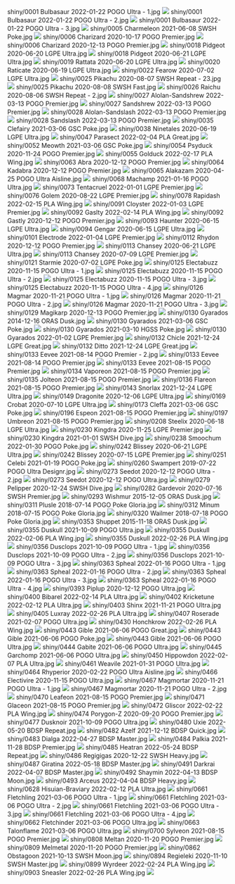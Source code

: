 shiny/0001 Bulbasaur 2022-01-22 POGO Ultra - 1.jpg
![](shiny/0001%20Bulbasaur%202022-01-22%20POGO%20Ultra%20-%201.jpg)
shiny/0001 Bulbasaur 2022-01-22 POGO Ultra - 2.jpg
![](shiny/0001%20Bulbasaur%202022-01-22%20POGO%20Ultra%20-%202.jpg)
shiny/0001 Bulbasaur 2022-01-22 POGO Ultra - 3.jpg
![](shiny/0001%20Bulbasaur%202022-01-22%20POGO%20Ultra%20-%203.jpg)
shiny/0005 Charmeleon 2021-06-08 SWSH Poke.jpg
![](shiny/0005%20Charmeleon%202021-06-08%20SWSH%20Poke.jpg)
shiny/0006 Charizard 2020-10-17 POGO Premier.jpg
![](shiny/0006%20Charizard%202020-10-17%20POGO%20Premier.jpg)
shiny/0006 Charizard 2020-12-13 POGO Premier.jpg
![](shiny/0006%20Charizard%202020-12-13%20POGO%20Premier.jpg)
shiny/0018 Pidgeot 2020-06-20 LGPE Ultra.jpg
![](shiny/0018%20Pidgeot%202020-06-20%20LGPE%20Ultra.jpg)
shiny/0018 Pidgeot 2020-06-21 LGPE Ultra.jpg
![](shiny/0018%20Pidgeot%202020-06-21%20LGPE%20Ultra.jpg)
shiny/0019 Rattata 2020-06-20 LGPE Ultra.jpg
![](shiny/0019%20Rattata%202020-06-20%20LGPE%20Ultra.jpg)
shiny/0020 Raticate 2020-06-19 LGPE Ultra.jpg
![](shiny/0020%20Raticate%202020-06-19%20LGPE%20Ultra.jpg)
shiny/0022 Fearow 2020-07-02 LGPE Ultra.jpg
![](shiny/0022%20Fearow%202020-07-02%20LGPE%20Ultra.jpg)
shiny/0025 Pikachu 2020-08-07 SWSH Repeat - 23.jpg
![](shiny/0025%20Pikachu%202020-08-07%20SWSH%20Repeat%20-%2023.jpg)
shiny/0025 Pikachu 2020-08-08 SWSH Fast.jpg
![](shiny/0025%20Pikachu%202020-08-08%20SWSH%20Fast.jpg)
shiny/0026 Raichu 2020-08-06 SWSH Repeat - 2.jpg
![](shiny/0026%20Raichu%202020-08-06%20SWSH%20Repeat%20-%202.jpg)
shiny/0027 Alolan-Sandshrew 2022-03-13 POGO Premier.jpg
![](shiny/0027%20Alolan-Sandshrew%202022-03-13%20POGO%20Premier.jpg)
shiny/0027 Sandshrew 2022-03-13 POGO Premier.jpg
![](shiny/0027%20Sandshrew%202022-03-13%20POGO%20Premier.jpg)
shiny/0028 Alolan-Sandslash 2022-03-13 POGO Premier.jpg
![](shiny/0028%20Alolan-Sandslash%202022-03-13%20POGO%20Premier.jpg)
shiny/0028 Sandslash 2022-03-13 POGO Premier.jpg
![](shiny/0028%20Sandslash%202022-03-13%20POGO%20Premier.jpg)
shiny/0035 Clefairy 2021-03-06 GSC Poke.jpg
![](shiny/0035%20Clefairy%202021-03-06%20GSC%20Poke.jpg)
shiny/0038 Ninetales 2020-06-19 LGPE Ultra.jpg
![](shiny/0038%20Ninetales%202020-06-19%20LGPE%20Ultra.jpg)
shiny/0047 Parasect 2022-02-04 PLA Great.jpg
![](shiny/0047%20Parasect%202022-02-04%20PLA%20Great.jpg)
shiny/0052 Meowth 2021-03-06 GSC Poke.jpg
![](shiny/0052%20Meowth%202021-03-06%20GSC%20Poke.jpg)
shiny/0054 Psyduck 2020-11-24 POGO Premier.jpg
![](shiny/0054%20Psyduck%202020-11-24%20POGO%20Premier.jpg)
shiny/0055 Golduck 2022-02-17 PLA Wing.jpg
![](shiny/0055%20Golduck%202022-02-17%20PLA%20Wing.jpg)
shiny/0063 Abra 2020-12-12 POGO Premier.jpg
![](shiny/0063%20Abra%202020-12-12%20POGO%20Premier.jpg)
shiny/0064 Kadabra 2020-12-12 POGO Premier.jpg
![](shiny/0064%20Kadabra%202020-12-12%20POGO%20Premier.jpg)
shiny/0065 Alakazam 2020-04-25 POGO Ultra Aisline.jpg
![](shiny/0065%20Alakazam%202020-04-25%20POGO%20Ultra%20Aisline.jpg)
shiny/0068 Machamp 2021-01-16 POGO Ultra.jpg
![](shiny/0068%20Machamp%202021-01-16%20POGO%20Ultra.jpg)
shiny/0073 Tentacruel 2022-01-01 LGPE Premier.jpg
![](shiny/0073%20Tentacruel%202022-01-01%20LGPE%20Premier.jpg)
shiny/0076 Golem 2020-08-22 LGPE Premier.jpg
![](shiny/0076%20Golem%202020-08-22%20LGPE%20Premier.jpg)
shiny/0078 Rapidash 2022-02-15 PLA Wing.jpg
![](shiny/0078%20Rapidash%202022-02-15%20PLA%20Wing.jpg)
shiny/0091 Cloyster 2022-01-03 LGPE Premier.jpg
![](shiny/0091%20Cloyster%202022-01-03%20LGPE%20Premier.jpg)
shiny/0092 Gaslty 2022-02-14 PLA Wing.jpg
![](shiny/0092%20Gaslty%202022-02-14%20PLA%20Wing.jpg)
shiny/0092 Gastly 2020-12-12 POGO Premier.jpg
![](shiny/0092%20Gastly%202020-12-12%20POGO%20Premier.jpg)
shiny/0093 Haunter 2020-06-15 LGPE Ultra.jpg
![](shiny/0093%20Haunter%202020-06-15%20LGPE%20Ultra.jpg)
shiny/0094 Gengar 2020-06-15 LGPE Ultra.jpg
![](shiny/0094%20Gengar%202020-06-15%20LGPE%20Ultra.jpg)
shiny/0101 Electrode 2022-01-04 LGPE Premier.jpg
![](shiny/0101%20Electrode%202022-01-04%20LGPE%20Premier.jpg)
shiny/0112 Rhydon 2020-12-12 POGO Premier.jpg
![](shiny/0112%20Rhydon%202020-12-12%20POGO%20Premier.jpg)
shiny/0113 Chansey 2020-06-21 LGPE Ultra.jpg
![](shiny/0113%20Chansey%202020-06-21%20LGPE%20Ultra.jpg)
shiny/0113 Chansey 2020-07-09 LGPE Premier.jpg
![](shiny/0113%20Chansey%202020-07-09%20LGPE%20Premier.jpg)
shiny/0121 Starmie 2020-07-02 LGPE Poke.jpg
![](shiny/0121%20Starmie%202020-07-02%20LGPE%20Poke.jpg)
shiny/0125 Electabuzz 2020-11-15 POGO Ultra - 1.jpg
![](shiny/0125%20Electabuzz%202020-11-15%20POGO%20Ultra%20-%201.jpg)
shiny/0125 Electabuzz 2020-11-15 POGO Ultra - 2.jpg
![](shiny/0125%20Electabuzz%202020-11-15%20POGO%20Ultra%20-%202.jpg)
shiny/0125 Electabuzz 2020-11-15 POGO Ultra - 3.jpg
![](shiny/0125%20Electabuzz%202020-11-15%20POGO%20Ultra%20-%203.jpg)
shiny/0125 Electabuzz 2020-11-15 POGO Ultra - 4.jpg
![](shiny/0125%20Electabuzz%202020-11-15%20POGO%20Ultra%20-%204.jpg)
shiny/0126 Magmar 2020-11-21 POGO Ultra - 1.jpg
![](shiny/0126%20Magmar%202020-11-21%20POGO%20Ultra%20-%201.jpg)
shiny/0126 Magmar 2020-11-21 POGO Ultra - 2.jpg
![](shiny/0126%20Magmar%202020-11-21%20POGO%20Ultra%20-%202.jpg)
shiny/0126 Magmar 2020-11-21 POGO Ultra - 3.jpg
![](shiny/0126%20Magmar%202020-11-21%20POGO%20Ultra%20-%203.jpg)
shiny/0129 Magikarp 2020-12-13 POGO Premier.jpg
![](shiny/0129%20Magikarp%202020-12-13%20POGO%20Premier.jpg)
shiny/0130 Gyarados 2014-12-16 ORAS Dusk.jpg
![](shiny/0130%20Gyarados%202014-12-16%20ORAS%20Dusk.jpg)
shiny/0130 Gyarados 2021-03-06 GSC Poke.jpg
![](shiny/0130%20Gyarados%202021-03-06%20GSC%20Poke.jpg)
shiny/0130 Gyarados 2021-03-10 HGSS Poke.jpg
![](shiny/0130%20Gyarados%202021-03-10%20HGSS%20Poke.jpg)
shiny/0130 Gyarados 2022-01-02 LGPE Premier.jpg
![](shiny/0130%20Gyarados%202022-01-02%20LGPE%20Premier.jpg)
shiny/0132 Chicle 2021-12-24 LGPE Great.jpg
![](shiny/0132%20Chicle%202021-12-24%20LGPE%20Great.jpg)
shiny/0132 Ditto 2021-12-24 LGPE Great.jpg
![](shiny/0132%20Ditto%202021-12-24%20LGPE%20Great.jpg)
shiny/0133 Eevee 2021-08-14 POGO Premier - 2.jpg
![](shiny/0133%20Eevee%202021-08-14%20POGO%20Premier%20-%202.jpg)
shiny/0133 Eevee 2021-08-14 POGO Premier.jpg
![](shiny/0133%20Eevee%202021-08-14%20POGO%20Premier.jpg)
shiny/0133 Eevee 2021-08-15 POGO Premier.jpg
![](shiny/0133%20Eevee%202021-08-15%20POGO%20Premier.jpg)
shiny/0134 Vaporeon 2021-08-15 POGO Premier.jpg
![](shiny/0134%20Vaporeon%202021-08-15%20POGO%20Premier.jpg)
shiny/0135 Jolteon 2021-08-15 POGO Premier.jpg
![](shiny/0135%20Jolteon%202021-08-15%20POGO%20Premier.jpg)
shiny/0136 Flareon 2021-08-15 POGO Premier.jpg
![](shiny/0136%20Flareon%202021-08-15%20POGO%20Premier.jpg)
shiny/0143 Snorlax 2021-12-24 LGPE Ultra.jpg
![](shiny/0143%20Snorlax%202021-12-24%20LGPE%20Ultra.jpg)
shiny/0149 Dragonite 2020-12-06 LGPE Ultra.jpg
![](shiny/0149%20Dragonite%202020-12-06%20LGPE%20Ultra.jpg)
shiny/0169 Crobat 2020-07-10 LGPE Ultra.jpg
![](shiny/0169%20Crobat%202020-07-10%20LGPE%20Ultra.jpg)
shiny/0173 Cleffa 2021-03-06 GSC Poke.jpg
![](shiny/0173%20Cleffa%202021-03-06%20GSC%20Poke.jpg)
shiny/0196 Espeon 2021-08-15 POGO Premier.jpg
![](shiny/0196%20Espeon%202021-08-15%20POGO%20Premier.jpg)
shiny/0197 Umbreon 2021-08-15 POGO Premier.jpg
![](shiny/0197%20Umbreon%202021-08-15%20POGO%20Premier.jpg)
shiny/0208 Steelix 2020-06-18 LGPE Ultra.jpg
![](shiny/0208%20Steelix%202020-06-18%20LGPE%20Ultra.jpg)
shiny/0230 Kingdra 2020-11-25 LGPE Premier.jpg
![](shiny/0230%20Kingdra%202020-11-25%20LGPE%20Premier.jpg)
shiny/0230 Kingdra 2021-01-01 SWSH Dive.jpg
![](shiny/0230%20Kingdra%202021-01-01%20SWSH%20Dive.jpg)
shiny/0238 Smoochum 2022-01-30 POGO Poke.jpg
![](shiny/0238%20Smoochum%202022-01-30%20POGO%20Poke.jpg)
shiny/0242 Blissey 2020-06-21 LGPE Ultra.jpg
![](shiny/0242%20Blissey%202020-06-21%20LGPE%20Ultra.jpg)
shiny/0242 Blissey 2020-07-15 LGPE Premier.jpg
![](shiny/0242%20Blissey%202020-07-15%20LGPE%20Premier.jpg)
shiny/0251 Celebi 2021-01-19 POGO Poke.jpg
![](shiny/0251%20Celebi%202021-01-19%20POGO%20Poke.jpg)
shiny/0260 Swampert 2019-07-22 POGO Ultra Designr.jpg
![](shiny/0260%20Swampert%202019-07-22%20POGO%20Ultra%20Designr.jpg)
shiny/0273 Seedot 2020-12-12 POGO Ultra - 2.jpg
![](shiny/0273%20Seedot%202020-12-12%20POGO%20Ultra%20-%202.jpg)
shiny/0273 Seedot 2020-12-12 POGO Ultra.jpg
![](shiny/0273%20Seedot%202020-12-12%20POGO%20Ultra.jpg)
shiny/0279 Pelipper 2020-12-24 SWSH Dive.jpg
![](shiny/0279%20Pelipper%202020-12-24%20SWSH%20Dive.jpg)
shiny/0282 Gardevoir 2020-07-16 SWSH Premier.jpg
![](shiny/0282%20Gardevoir%202020-07-16%20SWSH%20Premier.jpg)
shiny/0293 Wishmur 2015-12-05 ORAS Dusk.jpg
![](shiny/0293%20Wishmur%202015-12-05%20ORAS%20Dusk.jpg)
shiny/0311 Plusle 2018-07-14 POGO Poke Gloria.jpg
![](shiny/0311%20Plusle%202018-07-14%20POGO%20Poke%20Gloria.jpg)
shiny/0312 Minum 2018-07-15 POGO Poke Gloria.jpg
![](shiny/0312%20Minum%202018-07-15%20POGO%20Poke%20Gloria.jpg)
shiny/0320 Wailmer 2018-07-18 POGO Poke Gloria.jpg
![](shiny/0320%20Wailmer%202018-07-18%20POGO%20Poke%20Gloria.jpg)
shiny/0353 Shuppet 2015-11-18 ORAS Dusk.jpg
![](shiny/0353%20Shuppet%202015-11-18%20ORAS%20Dusk.jpg)
shiny/0355 Duskull 2021-10-09 POGO Ultra.jpg
![](shiny/0355%20Duskull%202021-10-09%20POGO%20Ultra.jpg)
shiny/0355 Duskull 2022-02-06 PLA Wing.jpg
![](shiny/0355%20Duskull%202022-02-06%20PLA%20Wing.jpg)
shiny/0355 Duskull 2022-02-26 PLA Wing.jpg
![](shiny/0355%20Duskull%202022-02-26%20PLA%20Wing.jpg)
shiny/0356 Dusclops 2021-10-09 POGO Ultra - 1.jpg
![](shiny/0356%20Dusclops%202021-10-09%20POGO%20Ultra%20-%201.jpg)
shiny/0356 Dusclops 2021-10-09 POGO Ultra - 2.jpg
![](shiny/0356%20Dusclops%202021-10-09%20POGO%20Ultra%20-%202.jpg)
shiny/0356 Dusclops 2021-10-09 POGO Ultra - 3.jpg
![](shiny/0356%20Dusclops%202021-10-09%20POGO%20Ultra%20-%203.jpg)
shiny/0363 Spheal 2022-01-16 POGO Ultra - 1.jpg
![](shiny/0363%20Spheal%202022-01-16%20POGO%20Ultra%20-%201.jpg)
shiny/0363 Spheal 2022-01-16 POGO Ultra - 2.jpg
![](shiny/0363%20Spheal%202022-01-16%20POGO%20Ultra%20-%202.jpg)
shiny/0363 Spheal 2022-01-16 POGO Ultra - 3.jpg
![](shiny/0363%20Spheal%202022-01-16%20POGO%20Ultra%20-%203.jpg)
shiny/0363 Spheal 2022-01-16 POGO Ultra - 4.jpg
![](shiny/0363%20Spheal%202022-01-16%20POGO%20Ultra%20-%204.jpg)
shiny/0393 Piplup 2020-12-12 POGO Ultra.jpg
![](shiny/0393%20Piplup%202020-12-12%20POGO%20Ultra.jpg)
shiny/0400 Bibarel 2022-02-14 PLA Ultra.jpg
![](shiny/0400%20Bibarel%202022-02-14%20PLA%20Ultra.jpg)
shiny/0402 Kricketune 2022-02-12 PLA Ultra.jpg
![](shiny/0402%20Kricketune%202022-02-12%20PLA%20Ultra.jpg)
shiny/0403 Shinx 2021-11-21 POGO Ultra.jpg
![](shiny/0403%20Shinx%202021-11-21%20POGO%20Ultra.jpg)
shiny/0405 Luxray 2022-02-26 PLA Ultra.jpg
![](shiny/0405%20Luxray%202022-02-26%20PLA%20Ultra.jpg)
shiny/0407 Roserade 2021-02-07 POGO Ultra.jpg
![](shiny/0407%20Roserade%202021-02-07%20POGO%20Ultra.jpg)
shiny/0430 Honchkrow 2022-02-26 PLA Wing.jpg
![](shiny/0430%20Honchkrow%202022-02-26%20PLA%20Wing.jpg)
shiny/0443 Gible 2021-06-06 POGO Great.jpg
![](shiny/0443%20Gible%202021-06-06%20POGO%20Great.jpg)
shiny/0443 Gible 2021-06-06 POGO Poke.jpg
![](shiny/0443%20Gible%202021-06-06%20POGO%20Poke.jpg)
shiny/0443 Gible 2021-06-06 POGO Ultra.jpg
![](shiny/0443%20Gible%202021-06-06%20POGO%20Ultra.jpg)
shiny/0444 Gabite 2021-06-06 POGO Ultra.jpg
![](shiny/0444%20Gabite%202021-06-06%20POGO%20Ultra.jpg)
shiny/0445 Garchomp 2021-06-06 POGO Ultra.jpg
![](shiny/0445%20Garchomp%202021-06-06%20POGO%20Ultra.jpg)
shiny/0450 Hippowdon 2022-02-07 PLA Ultra.jpg
![](shiny/0450%20Hippowdon%202022-02-07%20PLA%20Ultra.jpg)
shiny/0461 Weavile 2021-01-31 POGO Ultra.jpg
![](shiny/0461%20Weavile%202021-01-31%20POGO%20Ultra.jpg)
shiny/0464 Rhyperior 2020-02-22 POGO Ultra Aisline.jpg
![](shiny/0464%20Rhyperior%202020-02-22%20POGO%20Ultra%20Aisline.jpg)
shiny/0466 Electivire 2020-11-15 POGO Ultra.jpg
![](shiny/0466%20Electivire%202020-11-15%20POGO%20Ultra.jpg)
shiny/0467 Magmortar 2020-11-21 POGO Ultra - 1.jpg
![](shiny/0467%20Magmortar%202020-11-21%20POGO%20Ultra%20-%201.jpg)
shiny/0467 Magmortar 2020-11-21 POGO Ultra - 2.jpg
![](shiny/0467%20Magmortar%202020-11-21%20POGO%20Ultra%20-%202.jpg)
shiny/0470 Leafeon 2021-08-15 POGO Premier.jpg
![](shiny/0470%20Leafeon%202021-08-15%20POGO%20Premier.jpg)
shiny/0471 Glaceon 2021-08-15 POGO Premier.jpg
![](shiny/0471%20Glaceon%202021-08-15%20POGO%20Premier.jpg)
shiny/0472 Gliscor 2022-02-22 PLA Wing.jpg
![](shiny/0472%20Gliscor%202022-02-22%20PLA%20Wing.jpg)
shiny/0474 Porygon-Z 2020-09-20 POGO Premier.jpg
![](shiny/0474%20Porygon-Z%202020-09-20%20POGO%20Premier.jpg)
shiny/0477 Dusknoir 2021-10-09 POGO Ultra.jpg
![](shiny/0477%20Dusknoir%202021-10-09%20POGO%20Ultra.jpg)
shiny/0480 Uxie 2022-05-20 BDSP Repeat.jpg
![](shiny/0480%20Uxie%202022-05-20%20BDSP%20Repeat.jpg)
shiny/0482 Azelf 2021-12-12 BDSP Quick.jpg
![](shiny/0482%20Azelf%202021-12-12%20BDSP%20Quick.jpg)
shiny/0483 Dialga 2022-04-27 BDSP Master.jpg
![](shiny/0483%20Dialga%202022-04-27%20BDSP%20Master.jpg)
shiny/0484 Palkia 2021-11-28 BDSP Premier.jpg
![](shiny/0484%20Palkia%202021-11-28%20BDSP%20Premier.jpg)
shiny/0485 Heatran 2022-05-24 BDSP Repeat.jpg
![](shiny/0485%20Heatran%202022-05-24%20BDSP%20Repeat.jpg)
shiny/0486 Regigigas 2020-12-22 SWSH Heavy.jpg
![](shiny/0486%20Regigigas%202020-12-22%20SWSH%20Heavy.jpg)
shiny/0487 Giratina 2022-05-18 BDSP Master.jpg
![](shiny/0487%20Giratina%202022-05-18%20BDSP%20Master.jpg)
shiny/0491 Darkrai 2022-04-07 BDSP Master.jpg
![](shiny/0491%20Darkrai%202022-04-07%20BDSP%20Master.jpg)
shiny/0492 Shaymin 2022-04-13 BDSP Moon.jpg
![](shiny/0492%20Shaymin%202022-04-13%20BDSP%20Moon.jpg)
shiny/0493 Arceus 2022-04-04 BDSP Heavy.jpg
![](shiny/0493%20Arceus%202022-04-04%20BDSP%20Heavy.jpg)
shiny/0628 Hisuian-Braviary 2022-02-12 PLA Ultra.jpg
![](shiny/0628%20Hisuian-Braviary%202022-02-12%20PLA%20Ultra.jpg)
shiny/0661 Fletchling 2021-03-06 POGO Ultra - 1.jpg
![](shiny/0661%20Fletchling%202021-03-06%20POGO%20Ultra%20-%201.jpg)
shiny/0661 Fletchling 2021-03-06 POGO Ultra - 2.jpg
![](shiny/0661%20Fletchling%202021-03-06%20POGO%20Ultra%20-%202.jpg)
shiny/0661 Fletchling 2021-03-06 POGO Ultra - 3.jpg
![](shiny/0661%20Fletchling%202021-03-06%20POGO%20Ultra%20-%203.jpg)
shiny/0661 Fletchling 2021-03-06 POGO Ultra - 4.jpg
![](shiny/0661%20Fletchling%202021-03-06%20POGO%20Ultra%20-%204.jpg)
shiny/0662 Fletchinder 2021-03-06 POGO Ultra.jpg
![](shiny/0662%20Fletchinder%202021-03-06%20POGO%20Ultra.jpg)
shiny/0663 Talonflame 2021-03-06 POGO Ultra.jpg
![](shiny/0663%20Talonflame%202021-03-06%20POGO%20Ultra.jpg)
shiny/0700 Sylveon 2021-08-15 POGO Premier.jpg
![](shiny/0700%20Sylveon%202021-08-15%20POGO%20Premier.jpg)
shiny/0808 Meltan 2020-11-20 POGO Premier.jpg
![](shiny/0808%20Meltan%202020-11-20%20POGO%20Premier.jpg)
shiny/0809 Melmetal 2020-11-20 POGO Premier.jpg
![](shiny/0809%20Melmetal%202020-11-20%20POGO%20Premier.jpg)
shiny/0862 Obstagoon 2021-10-13 SWSH Moon.jpg
![](shiny/0862%20Obstagoon%202021-10-13%20SWSH%20Moon.jpg)
shiny/0894 Regieleki 2020-11-10 SWSH Master.jpg
![](shiny/0894%20Regieleki%202020-11-10%20SWSH%20Master.jpg)
shiny/0899 Wyrdeer 2022-02-24 PLA Wing.jpg
![](shiny/0899%20Wyrdeer%202022-02-24%20PLA%20Wing.jpg)
shiny/0903 Sneasler 2022-02-26 PLA Wing.jpg
![](shiny/0903%20Sneasler%202022-02-26%20PLA%20Wing.jpg)
